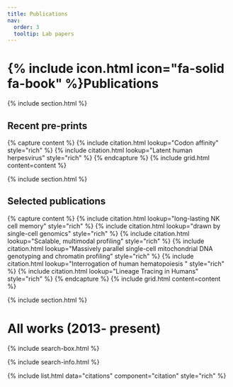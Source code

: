 ```yaml
---
title: Publications
nav:
  order: 3
  tooltip: Lab papers
---
```


# {% include icon.html icon="fa-solid fa-book" %}Publications

{% include section.html %}
## Recent pre-prints


{% capture content %}
{% include citation.html lookup="Codon affinity" style="rich" %}
{% include citation.html lookup="Latent human herpesvirus" style="rich" %}
{% endcapture %}
{% include grid.html content=content %}

{% include section.html %}
## Selected publications

{% capture content %}
{% include citation.html lookup="long-lasting NK cell memory" style="rich" %}
{% include citation.html lookup="drawn by single-cell genomics" style="rich" %}
{% include citation.html lookup="Scalable, multimodal profiling" style="rich" %}
{% include citation.html lookup="Massively parallel single-cell mitochondrial DNA genotyping and chromatin profiling" style="rich" %}
{% include citation.html lookup="Interrogation of human hematopoiesis " style="rich" %}
{% include citation.html lookup="Lineage Tracing in Humans" style="rich" %}
{% endcapture %}
{% include grid.html content=content %}



{% include section.html %}
# All works (2013- present)

{% include search-box.html %}

{% include search-info.html %}

{% include list.html data="citations" component="citation" style="rich" %}
